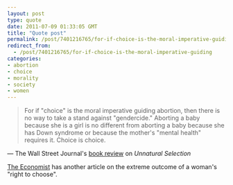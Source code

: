 ```yaml
---
layout: post
type: quote
date: 2011-07-09 01:33:05 GMT
title: "Quote post"
permalink: /post/7401216765/for-if-choice-is-the-moral-imperative-guiding
redirect_from: 
  - /post/7401216765/for-if-choice-is-the-moral-imperative-guiding
categories:
- abortion
- choice
- morality
- society
- women
---
```

<blockquote>For if "choice" is the moral imperative guiding abortion, then there is no way to take a stand against "gendercide." Aborting a baby because she is a girl is no different from aborting a baby because she has Down syndrome or because the mother's "mental health" requires it. Choice is choice.</blockquote>

 — The Wall Street Journal's <a href="http://online.wsj.com/article/SB10001424052702303657404576361691165631366.html?">book review</a> on <i>Unnatural Selection</i>

 <p><a href="http://www.economist.com/node/15606229">The Economist</a> has another article on the extreme outcome of a woman's "right to choose".</p>